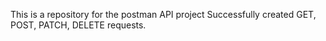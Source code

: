 This is a repository for the postman API project Successfully created GET, POST, PATCH, DELETE requests.
